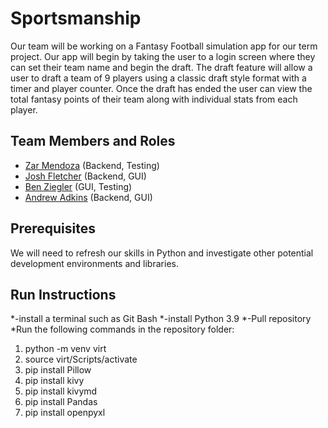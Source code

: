 # Sportsmanship

Our team will be working on a Fantasy Football simulation app for our term project. Our app will begin by taking the user to a login screen where they can set their team name and begin the draft. The draft feature will allow a user to draft a team of 9 players using a classic draft style format with a timer and player counter. Once the draft has ended the user can view the total fantasy points of their team along with individual stats from each player.

## Team Members and Roles

* [Zar Mendoza](https://github.com/emendoza8/CIS350-HW2-Mendoza) (Backend, Testing)
* [Josh Fletcher](https://github.com/Fletcher313/CIS350-HW2-FLETCHER) (Backend, GUI)
* [Ben Ziegler](https://github.com/benziegler/CIS350-HW2-Ziegler) (GUI, Testing)
* [Andrew Adkins](https://github.com/Andrew8066/CIS350-HW2-ADKINS) (Backend, GUI)

## Prerequisites
We will need to refresh our skills in Python and investigate other potential development environments and libraries. 
## Run Instructions
*-install a terminal such as Git Bash
*-install Python 3.9
*-Pull repository
*Run the following commands in the repository folder:
1. python -m venv virt
2. source virt/Scripts/activate
3. pip install Pillow
4. pip install kivy
5. pip install kivymd
6. pip install Pandas
7. pip install openpyxl
